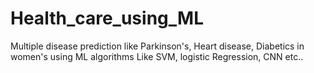 # Health_care_using_ML
Multiple disease prediction like Parkinson's, Heart disease, Diabetics in women's using ML algorithms Like SVM, logistic Regression, CNN etc..
